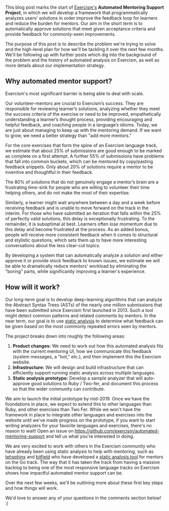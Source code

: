 This blog post marks the start of [Exercism's](https://exercism.io) **Automated Mentoring Support Project**, in which we will develop a framework that programmatically analyzes users' solutions in order improve the feedback loop for learners and reduce the burden for mentors. Our aim in the short term is to automatically approve solutions that meet given acceptance criteria and provide feedback for commonly-seen improvements.

The purpose of this post is to describe the problem we're trying to solve and the high-level plan for how we'll be tackling it over the next few months. We'll be following up with further posts which dig into the background of the problem and the history of automated analysis on Exercism, as well as more details about our implementation strategy.

## Why automated mentor support?

Exercism's most significant barrier is being able to deal with scale.

Our volunteer-mentors are crucial to Exercism’s success. They are responsible for reviewing learner’s solutions, analyzing whether they meet the success criteria of the exercise or need to be improved, empathetically understanding a learner’s thought process, providing encouraging and helpful feedback, and coaching people in a language’s idioms. Today, we are just about managing to keep up with the mentoring demand. If we want to grow, we need a better strategy than "add more mentors."

For the core exercises that form the spine of an Exercism language track, we estimate that about 25% of submissions are good enough to be marked as complete on a first attempt. A further 55% of submissions have problems that fall into common buckets, which can be mentored by copy/pasting feedback snippets. Only about 20% of solutions require a mentor to be inventive and thoughtful in their feedback.

The 80% of solutions that do not genuinely engage a mentor’s brain are a frustrating time-sink for people who are willing to volunteer their time helping others, and do not make the most of their expertise.

Similarly, a learner might wait anywhere between a day and a week before receiving feedback and is unable to move forward on the track in the interim. For those who have submitted an iteration that falls within the 25% of perfectly valid solutions, this delay is exceptionally frustrating. To the remainder, it is suboptimal at best. Learners often lose momentum due to this delay and become frustrated at the process. As an added bonus, people will receive more consistent feedback when it comes to structural and stylistic questions, which sets them up to have more interesting conversations about the less clear-cut topics.

By developing a system that can automatically analyze a solution and either approve it or provide stock feedback to known issues, we estimate we will be able to dramatically reduce mentors' workload by eliminating the "boring" parts, while significantly improving a learner's experience.

## How will it work?

Our long-term goal is to develop deep-learning algorithms that can analyze the Abstract Syntax Trees (ASTs) of the nearly one million submissions that have been submitted since Exercism first launched in 2013. Such a tool might detect common patterns and related comments by mentors. In the near term, our goal is to use  [static analysis](https://en.wikipedia.org/wiki/Static_program_analysis) to determine what feedback can be given based on the most commonly repeated errors seen by mentors.

The project breaks down into roughly the following areas:
1) **Product changes:** We need to work out how this automated analysis fits with the current mentoring UI, how we communicate this feedback (system messages, a "bot," etc.), and then implement this the Exercism website.
2) **Infrastructure:** We will design and build infrastructure that can efficiently support running static analysis across multiple languages.
3) **Static analysis prototype:** Develop a sample analyzer that will auto-approve good solutions to Ruby / Two-fer, and document this process so that the wider community can contribute.

We aim to launch the initial prototype by mid-2019. Once we have the foundations in place, we expect to extend this to other languages than Ruby, and other exercises than Two Fer. While we won't have the framework in place to integrate other languages and exercises into the website until we've made progress on the prototype, if you want to start writing analyzers for your favorite languages and exercises, there's no reason to wait! Open an issue on https://github.com/exercism/automated-mentoring-support and tell us what you're interested in doing.

We are very excited to work with others in the Exercism community who have already been using static analysis to help with mentoring, such as
 [tehsphinx](https://exercism.io/profiles/tehsphinx) and [bitfield](https://exercism.io/profiles/bitfield) who have developed a [static analysis tool](https://github.com/tehsphinx/exalysis) for mentors on the Go track. The way that it has taken the track from having a massive backlog to being one of the most responsive language tracks on Exercism shows how impactful automated mentor support can be.

Over the next few weeks, we'll be outlining more about these first key steps and how things will work.

We'd love to answer any of your questions in the comments section below! :)
